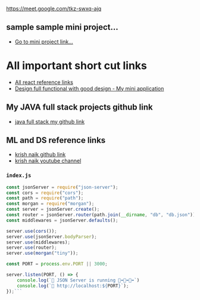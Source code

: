 https://meet.google.com/tkz-swxq-ajq

## sample sample mini project...

- [Go to mini project link...](https://github.com/AvinashKumar3000/mini-project)



# All important short cut links

- [All react reference links](MERN-stack-notes/front-end/PART-04-react/react-part-01.md)
- [Design full functional with good design - My mini application](MERN-stack-notes/front-end/PART-05-react-task/qn-02-learn-with-apps/My-mini-application/part-01.md)

## My JAVA full stack projects github link

- [java full stack my github link](https://github.com/avicreationstudio/java-fullstacks)

## ML and DS reference links

- [krish naik github link](https://github.com/krishnaik06)
- [krish naik youtube channel](https://www.youtube.com/@krishnaik06/playlists)


### `index.js`

```js
const jsonServer = require("json-server");
const cors = require("cors");
const path = require("path");
const morgan = require("morgan");
const server = jsonServer.create();
const router = jsonServer.router(path.join(__dirname, "db", "db.json"));
const middlewares = jsonServer.defaults();

server.use(cors());
server.use(jsonServer.bodyParser);
server.use(middlewares);
server.use(router);
server.use(morgan("tiny"));

const PORT = process.env.PORT || 3000;

server.listen(PORT, () => {
    console.log(`🚀 JSON Server is running 🏃‍➡️🏃‍➡️🏃‍➡️`)
    console.log(`🔗 http://localhost:${PORT}`);
});```
